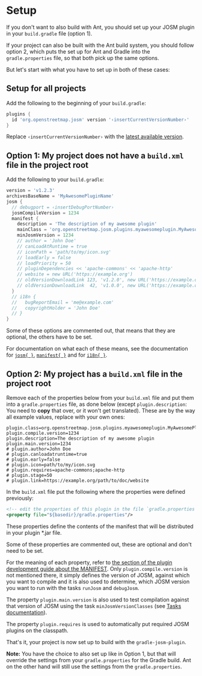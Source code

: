 # Setup

If you don't want to also build with Ant, you should set up your JOSM plugin in your `build.gradle` file (option 1).

If your project can also be built with the Ant build system, you should follow option 2, which puts the set up for Ant and Gradle into the `gradle.properties` file, so that both pick up the same options.

But let's start with what you have to set up in both of these cases:

## Setup for all projects

Add the following to the beginning of your `build.gradle`:
```gradle
plugins {
  id 'org.openstreetmap.josm' version '‹insertCurrentVersionNumber›'
}
```
Replace `‹insertCurrentVersionNumber›` with the [latest available version](https://plugins.gradle.org/plugin/org.openstreetmap.josm).

## Option 1: My project does not have a `build.xml` file in the project root

Add the following to your `build.gradle`:
```gradle
version = 'v1.2.3'
archivesBaseName = 'MyAwesomePluginName'
josm {
  // debugport = ‹insertDebugPortNumber›
  josmCompileVersion = 1234
  manifest {
    description = 'The description of my awesome plugin'
    mainClass = 'org.openstreetmap.josm.plugins.myawesomeplugin.MyAwesomePlugin'
    minJosmVersion = 1234
    // author = 'John Doe'
    // canLoadAtRuntime = true
    // iconPath = 'path/to/my/icon.svg'
    // loadEarly = false
    // loadPriority = 50
    // pluginDependencies << 'apache-commons' << 'apache-http'
    // website = new URL('https://example.org')
    // oldVersionDownloadLink 123, 'v1.2.0', new URL('https://example.org/download/v1.2.0/MyAwesomePlugin.jar')
    // oldVersionDownloadLink  42, 'v1.0.0', new URL('https://example.org/download/v1.0.0/MyAwesomePlugin.jar')
  }
  // i18n {
  //   bugReportEmail = 'me@example.com'
  //   copyrightHolder = 'John Doe'
  // }
}
```
Some of these options are commented out, that means that they are optional, the others have to be set.

For documentation on what each of these means, see the documentation for
[`josm{ }`](https://floscher.gitlab.io/gradle-josm-plugin/kdoc/latest/gradle-josm-plugin/org.openstreetmap.josm.gradle.plugin.config/-josm-plugin-extension/),
[`manifest{ }`](https://floscher.gitlab.io/gradle-josm-plugin/kdoc/latest/gradle-josm-plugin/org.openstreetmap.josm.gradle.plugin.config/-josm-manifest/) and for
[`i18n{ }`](https://floscher.gitlab.io/gradle-josm-plugin/kdoc/v0.4.6/gradle-josm-plugin/org.openstreetmap.josm.gradle.plugin.config/-i18n-config/).



## Option 2: My project has a `build.xml` file in the project root

Remove each of the properties below from your `build.xml` file and put them into a `gradle.properties` file, as done below (except `plugin.description`: You need to **copy** that over, or it won't get translated). These are by the way all example values, replace with your own ones:
```properties
plugin.class=org.openstreetmap.josm.plugins.myawesomeplugin.MyAwesomePlugin
plugin.compile.version=1234
plugin.description=The description of my awesome plugin
plugin.main.version=1234
# plugin.author=John Doe
# plugin.canloadatruntime=true
# plugin.early=false
# plugin.icon=path/to/my/icon.svg
# plugin.requires=apache-commons;apache-http
# plugin.stage=50
# plugin.link=https://example.org/path/to/doc/website
```
In the `build.xml` file put the following where the properties were defined previously:
```xml
<!-- edit the properties of this plugin in the file `gradle.properties` -->
<property file="${basedir}/gradle.properties"/>
```

These properties define the contents of the manifest that will be distributed in your plugin \*.jar file.

Some of these properties are commented out, these are optional and don't need to be set.

For the meaning of each property, refer to [the section of the plugin development guide about the MANIFEST](https://josm.openstreetmap.de/wiki/DevelopersGuide/DevelopingPlugins#ThemanifestfileforaJOSMplugin). Only `plugin.compile.version` is not mentioned there, it simply defines the version of JOSM, against which you want to compile and it is also used to determine, which JOSM version you want to run with the tasks `runJosm` and `debugJosm`.

The property `plugin.main.version` is also used to test compilation against that version of JOSM using the task `minJosmVersionClasses` (see [Tasks documentation](./Tasks.md)).

The property `plugin.requires` is used to automatically put required JOSM plugins on the classpath.

That's it, your project is now set up to build with the `gradle-josm-plugin`.

**Note:** You have the choice to also set up like in Option 1, but that will override the settings from your `gradle.properties` for the Gradle build. Ant on the other hand will still use the settings from the `gradle.properties`.
